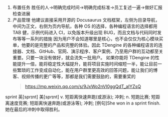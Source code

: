 1. 布置任务
   胜任的人->明确完成时间->明确完成标准->员工复述一遍->做好汇报检查进展
2. 产品管理
   他建议直接采用开源的 Docusaurus 文档框架，左侧为目录导航，中间为正文，右侧为页内导航，各种 OS 的选择，各种编程语言的选择都用 TAB 健，示例代码进入 CI，以免版本升级出现 BUG，而且文档与代码同时发布等等一系列的措施
   因为用户不会知道哪里是核心，也不会仅仅为核心模块买单，他要的是完整的产品和完整的体验。因此 TDengine 的各种编程语言的连接器、文档、GitHub、官网、演示程序、客户案例、乃至用户群的互动都至关重要。只要一块没有做好，就会流失一批用户。
   如果你能将 TDengine 的性能提升一倍，能将稳定性大幅提升，能将项目实施时间缩短一半，能让目前一些繁琐的工作变成自动化，能在用户群里更高效的回答问题，能让我们的博客、视频传播的更广等等，那都是我们需要鼓励的，需要重奖的
   > https://mp.weixin.qq.com/s/9JxWo2nVI0ggQdT_aIYZsQ


sprint	英[sprɪnt]
美[sprɪnt]
v.	短距离快速奔跑(或游泳); 冲刺;
n.	短跑比赛; 短距离速度竞赛; 短距离快速奔跑(或游泳等); 冲刺;
[例句]She won in a sprint finish.
她在最后的冲刺中取得胜利。